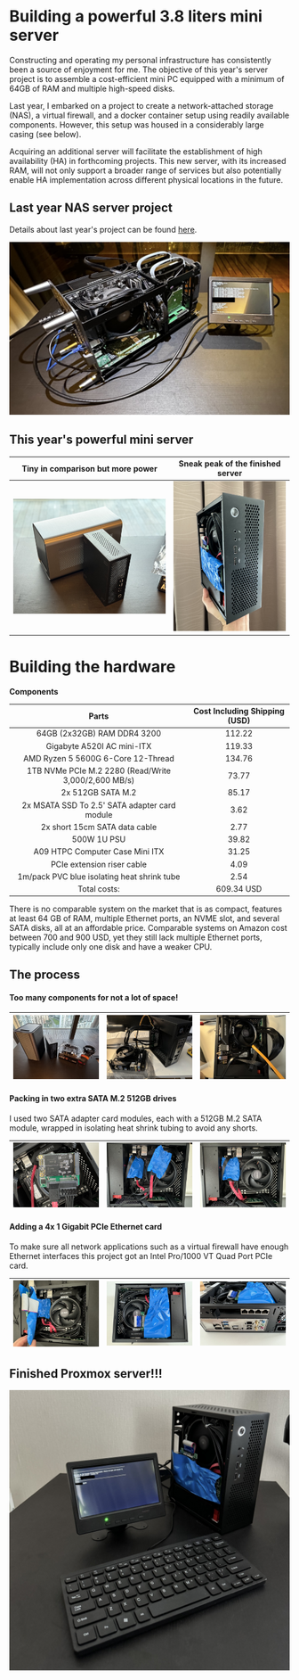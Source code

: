 # Building a powerful 3.8 liters mini server

Constructing and operating my personal infrastructure has consistently been a source of enjoyment for me. The objective of this year's server project is to assemble a cost-efficient mini PC equipped with a minimum of 64GB of RAM and multiple high-speed disks.

Last year, I embarked on a project to create a network-attached storage (NAS), a virtual firewall, and a docker container setup using readily available components. However, this setup was housed in a considerably large casing (see below).

Acquiring an additional server will facilitate the establishment of high availability (HA) in forthcoming projects. This new server, with its increased RAM, will not only support a broader range of services but also potentially enable HA implementation across different physical locations in the future.

## Last year NAS server project

Details about last year's project can be found [here](https://github.com/tobias-klingel/Buidling-your-own-infrastructure-/tree/main/Building%20a%20TrueNAS%20server).

![Last years project](./pics/itx_done.jpeg) 



## This year's powerful mini server

Tiny in comparison but more power |  Sneak peak of the finished server
:-------------------------:|:-------------------------:
![Case size comparison](./pics/Project_start2.jpeg) |![Mini PC done](./pics/done_front.jpeg)

# Building the hardware

**Components**

Parts |  Cost Including Shipping (USD)
:-------------------------:|:-------------------------:
64GB (2x32GB) RAM DDR4 3200 | 112.22
Gigabyte A520I AC mini-ITX |119.33
AMD Ryzen 5 5600G 6-Core 12-Thread | 134.76
1TB NVMe PCIe M.2 2280 (Read/Write 3,000/2,600 MB/s) | 73.77
2x 512GB SATA M.2 |85.17
2x MSATA SSD To 2.5' SATA adapter card module |3.62
2x short 15cm SATA data cable | 2.77
500W 1U PSU | 39.82
A09 HTPC Computer Case Mini ITX | 31.25
PCIe extension riser cable | 4.09
1m/pack PVC blue isolating heat shrink tube | 2.54
Total costs: |609.34 USD

There is no comparable system on the market that is as compact, features at least 64 GB of RAM, multiple Ethernet ports, an NVME slot, and several SATA disks, all at an affordable price. Comparable systems on Amazon cost between 700 and 900 USD, yet they still lack multiple Ethernet ports, typically include only one disk and have a weaker CPU.

## The process

#### Too many components for not a lot of space!


![Components](./pics/Project_start.jpeg) |![Mini PC parts](./pics/ITX_case.jpeg)|![ITX mainboard in case](./pics/ITX_in_case.jpeg)
:-------------------------:|:-------------------------:|:-------------------------:


#### Packing in two extra SATA M.2 512GB drives

I used two SATA adapter card modules, each with a 512GB M.2 SATA module, wrapped in isolating heat shrink tubing to avoid any shorts.

![SATA module](./pics/m2SATA.jpeg) |![Wrapped SATA modules](./pics/all_m2_SATA.jpeg)|![Packed SATA modules](./pics/all_m2_SATA_packed.jpeg)
:-------------------------:|:-------------------------:|:-------------------------:

#### Adding a 4x 1 Gigabit PCIe Ethernet card
To make sure all network applications such as a virtual firewall have enough Ethernet interfaces this project got an Intel Pro/1000 VT Quad Port PCIe card.

![Ethernet card top 1](./pics/eth_top0_done.jpeg) |![Ethernet card top 2](./pics/eth_top_done.jpeg)|![Ethernet card back](./pics/eth_back_done.jpeg)
:-------------------------:|:-------------------------:|:-------------------------:


## Finished Proxmox server!!!

![Mini PC done](./pics/finished_mini_pc.jpeg)